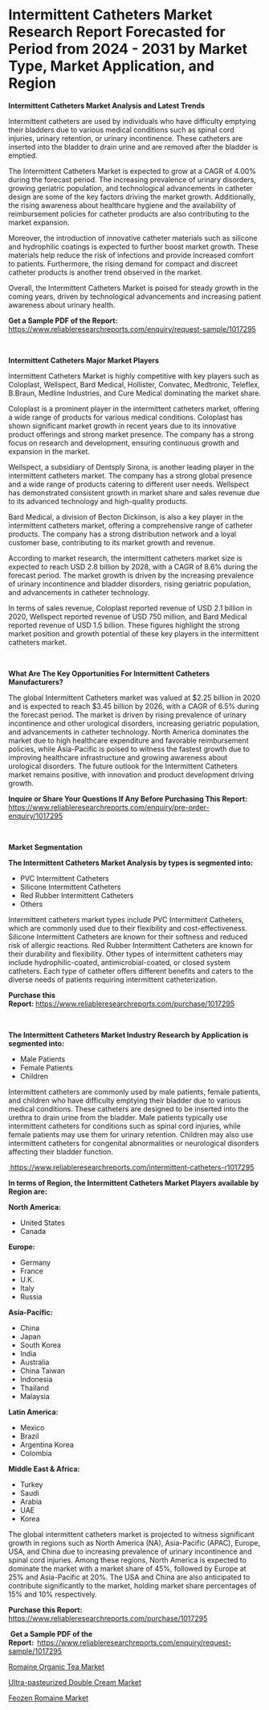 <p><h1>Intermittent Catheters Market Research Report Forecasted for Period from 2024 -  2031 by Market Type, Market Application, and Region</h1></p><p><strong>Intermittent Catheters Market Analysis and Latest Trends</strong></p>
<p><p>Intermittent catheters are used by individuals who have difficulty emptying their bladders due to various medical conditions such as spinal cord injuries, urinary retention, or urinary incontinence. These catheters are inserted into the bladder to drain urine and are removed after the bladder is emptied.</p><p>The Intermittent Catheters Market is expected to grow at a CAGR of 4.00% during the forecast period. The increasing prevalence of urinary disorders, growing geriatric population, and technological advancements in catheter design are some of the key factors driving the market growth. Additionally, the rising awareness about healthcare hygiene and the availability of reimbursement policies for catheter products are also contributing to the market expansion.</p><p>Moreover, the introduction of innovative catheter materials such as silicone and hydrophilic coatings is expected to further boost market growth. These materials help reduce the risk of infections and provide increased comfort to patients. Furthermore, the rising demand for compact and discreet catheter products is another trend observed in the market.</p><p>Overall, the Intermittent Catheters Market is poised for steady growth in the coming years, driven by technological advancements and increasing patient awareness about urinary health.</p></p>
<p><strong>Get a Sample PDF of the Report:&nbsp;</strong> <a href="https://www.reliableresearchreports.com/enquiry/request-sample/1017295">https://www.reliableresearchreports.com/enquiry/request-sample/1017295</a></p>
<p>&nbsp;</p>
<p><strong>Intermittent Catheters Major Market Players</strong></p>
<p><p>Intermittent Catheters Market is highly competitive with key players such as Coloplast, Wellspect, Bard Medical, Hollister, Convatec, Medtronic, Teleflex, B.Braun, Medline Industries, and Cure Medical dominating the market share. </p><p>Coloplast is a prominent player in the intermittent catheters market, offering a wide range of products for various medical conditions. Coloplast has shown significant market growth in recent years due to its innovative product offerings and strong market presence. The company has a strong focus on research and development, ensuring continuous growth and expansion in the market.</p><p>Wellspect, a subsidiary of Dentsply Sirona, is another leading player in the intermittent catheters market. The company has a strong global presence and a wide range of products catering to different user needs. Wellspect has demonstrated consistent growth in market share and sales revenue due to its advanced technology and high-quality products.</p><p>Bard Medical, a division of Becton Dickinson, is also a key player in the intermittent catheters market, offering a comprehensive range of catheter products. The company has a strong distribution network and a loyal customer base, contributing to its market growth and revenue.</p><p>According to market research, the intermittent catheters market size is expected to reach USD 2.8 billion by 2028, with a CAGR of 8.6% during the forecast period. The market growth is driven by the increasing prevalence of urinary incontinence and bladder disorders, rising geriatric population, and advancements in catheter technology.</p><p>In terms of sales revenue, Coloplast reported revenue of USD 2.1 billion in 2020, Wellspect reported revenue of USD 750 million, and Bard Medical reported revenue of USD 1.5 billion. These figures highlight the strong market position and growth potential of these key players in the intermittent catheters market.</p></p>
<p>&nbsp;</p>
<p><strong>What Are The Key Opportunities For Intermittent Catheters Manufacturers?</strong></p>
<p><p>The global Intermittent Catheters market was valued at $2.25 billion in 2020 and is expected to reach $3.45 billion by 2026, with a CAGR of 6.5% during the forecast period. The market is driven by rising prevalence of urinary incontinence and other urological disorders, increasing geriatric population, and advancements in catheter technology. North America dominates the market due to high healthcare expenditure and favorable reimbursement policies, while Asia-Pacific is poised to witness the fastest growth due to improving healthcare infrastructure and growing awareness about urological disorders. The future outlook for the Intermittent Catheters market remains positive, with innovation and product development driving growth.</p></p>
<p><strong>Inquire or Share Your Questions If Any Before Purchasing This Report:</strong> <a href="https://www.reliableresearchreports.com/enquiry/pre-order-enquiry/1017295">https://www.reliableresearchreports.com/enquiry/pre-order-enquiry/1017295</a></p>
<p>&nbsp;</p>
<p><strong>Market Segmentation</strong></p>
<p><strong>The Intermittent Catheters Market Analysis by types is segmented into:</strong></p>
<p><ul><li>PVC Intermittent Catheters</li><li>Silicone Intermittent Catheters</li><li>Red Rubber Intermittent Catheters</li><li>Others</li></ul></p>
<p><p>Intermittent catheters market types include PVC Intermittent Catheters, which are commonly used due to their flexibility and cost-effectiveness. Silicone Intermittent Catheters are known for their softness and reduced risk of allergic reactions. Red Rubber Intermittent Catheters are known for their durability and flexibility. Other types of intermittent catheters may include hydrophilic-coated, antimicrobial-coated, or closed system catheters. Each type of catheter offers different benefits and caters to the diverse needs of patients requiring intermittent catheterization.</p></p>
<p><strong>Purchase this Report:&nbsp;</strong><a href="https://www.reliableresearchreports.com/purchase/1017295">https://www.reliableresearchreports.com/purchase/1017295</a></p>
<p>&nbsp;</p>
<p><strong>The Intermittent Catheters Market Industry Research by Application is segmented into:</strong></p>
<p><ul><li>Male Patients</li><li>Female Patients</li><li>Children</li></ul></p>
<p><p>Intermittent catheters are commonly used by male patients, female patients, and children who have difficulty emptying their bladder due to various medical conditions. These catheters are designed to be inserted into the urethra to drain urine from the bladder. Male patients typically use intermittent catheters for conditions such as spinal cord injuries, while female patients may use them for urinary retention. Children may also use intermittent catheters for congenital abnormalities or neurological disorders affecting their bladder function.</p></p>
<p><a href="https://www.reliableresearchreports.com/intermittent-catheters-r1017295">&nbsp;https://www.reliableresearchreports.com/intermittent-catheters-r1017295</a></p>
<p><strong>In terms of Region, the Intermittent Catheters Market Players available by Region are:</strong></p>
<p>
    <p> <strong> North America: </strong>
        <ul>
            <li>United States</li>
            <li>Canada</li>
        </ul>
        </p> 
    <p> <strong> Europe: </strong>
        <ul>
            <li>Germany</li>
            <li>France</li>
            <li>U.K.</li>
            <li>Italy</li>
            <li>Russia</li>
        </ul>
        </p> 
    <p> <strong> Asia-Pacific: </strong>
        <ul>
            <li>China</li>
            <li>Japan</li>
            <li>South Korea</li>
            <li>India</li>
            <li>Australia</li>
            <li>China Taiwan</li>
            <li>Indonesia</li>
            <li>Thailand</li>
            <li>Malaysia</li>
        </ul>
        </p> 
    <p> <strong> Latin America: </strong>
        <ul>
            <li>Mexico</li>
            <li>Brazil</li>
            <li>Argentina Korea</li>
            <li>Colombia</li>
        </ul>
        </p> 
    <p> <strong> Middle East & Africa: </strong>
        <ul>
            <li>Turkey</li>
            <li>Saudi</li>
            <li>Arabia</li>
            <li>UAE</li>
            <li>Korea</li>
        </ul>
    </p>
    </p>
<p><p>The global intermittent catheters market is projected to witness significant growth in regions such as North America (NA), Asia-Pacific (APAC), Europe, USA, and China due to increasing prevalence of urinary incontinence and spinal cord injuries. Among these regions, North America is expected to dominate the market with a market share of 45%, followed by Europe at 25% and Asia-Pacific at 20%. The USA and China are also anticipated to contribute significantly to the market, holding market share percentages of 15% and 10% respectively.</p></p>
<p><strong>Purchase this Report: </strong><a href="https://www.reliableresearchreports.com/purchase/1017295">https://www.reliableresearchreports.com/purchase/1017295</a></p>
<p>&nbsp;<strong>Get a Sample PDF of the Report:&nbsp;&nbsp;</strong><a href="https://www.reliableresearchreports.com/enquiry/request-sample/1017295">https://www.reliableresearchreports.com/enquiry/request-sample/1017295</a></p>
<p><strong></strong></p>
<p><p><a href="https://github.com/arionmp/Market-Research-Report-List-4/blob/main/romaine-organic-tea-market.md">Romaine Organic Tea Market</a></p><p><a href="https://github.com/marthawweekle/Market-Research-Report-List-2/blob/main/ultra-pasteurized-double-cream-market.md">Ultra-pasteurized Double Cream Market</a></p><p><a href="https://github.com/SheilaBruen2023/Market-Research-Report-List-2/blob/main/feozen-romaine-market.md">Feozen Romaine Market</a></p></p>
